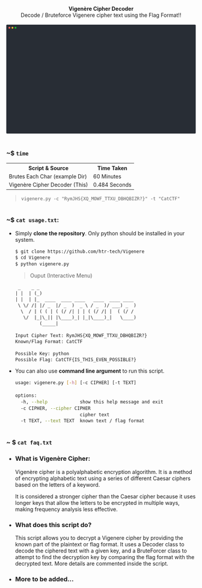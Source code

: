 <p align="center">
  <b>Vigenère Cipher Decoder</b>
  <br/>
  Decode / Bruteforce Vigenere cipher text using the Flag Format!!
  <br/><br/>
  <a href="#"><img width="750" alt="Demo" src="./example/example.svg"></a>
</p>

#

### ~$ `time`
<table>
  <tr>
    <th>Script & Source</th>
    <th>Time Taken</th>
  </tr>
  <tr>
    <td>Brutes Each Char (example Dir)</a></td>
    <td>60 Minutes</td>
  </tr>
  <tr>
    <td>Vigenère Cipher Decoder (This)</td>
    <td>0.484 Seconds</td>
  </tr>
</table>

> `vigenere.py -c "RymJHS{XQ_MOWF_TTXU_DBHQBIZR?}" -t "CatCTF"`

#

### ~$ `cat usage.txt`:

- Simply **clone the repository**. Only python should be installed in your system.
  ```bash
  $ git clone https://github.com/htr-tech/Vigenere
  $ cd Vigenere
  $ python vigenere.py
  ```
  > Ouput (Interactive Menu)
  ```
   _    _ _
  | |  | (_)
  | |  | |_  ____  ____ ____   ____  ____ ____
   \ \/ /| |/ _  |/ _  )  _ \ / _  )/ ___) _  )
    \  / | ( ( | ( (/ /| | | ( (/ /| |  ( (/ /
     \/  |_|\_|| |\____)_| |_|\____)_|   \____)
           (_____|                

  Input Cipher Text: RymJHS{XQ_MOWF_TTXU_DBHQBIZR?}
  Known/Flag Format: CatCTF

  Possible Key: python
  Possible Flag: CatCTF{IS_THIS_EVEN_POSSIBLE?}
  ```

- You can also use **command line argument** to run this script.
  ```bash
  usage: vigenere.py [-h] [-c CIPHER] [-t TEXT]

  options:
    -h, --help            show this help message and exit
    -c CIPHER, --cipher CIPHER
                          cipher text
    -t TEXT, --text TEXT  known text / flag format
  ```

#

### ~ $ `cat faq.txt`

- ### What is Vigenère Cipher:
  Vigenère cipher is a polyalphabetic encryption algorithm. It is a method of encrypting alphabetic text using a series of different Caesar ciphers based on the letters of a keyword.

  It is considered a stronger cipher than the Caesar cipher because it uses longer keys that allow the letters to be encrypted in multiple ways, making frequency analysis less effective.

- ### What does this script do?
  This script allows you to decrypt a Vigenere cipher by providing the known part of the plaintext or flag format. It uses a Decoder class to decode the ciphered text with a given key, and a BruteForcer class to attempt to find the decryption key by comparing the flag format with the decrypted text. More details are commented inside the script.

- ### More to be added...


#

